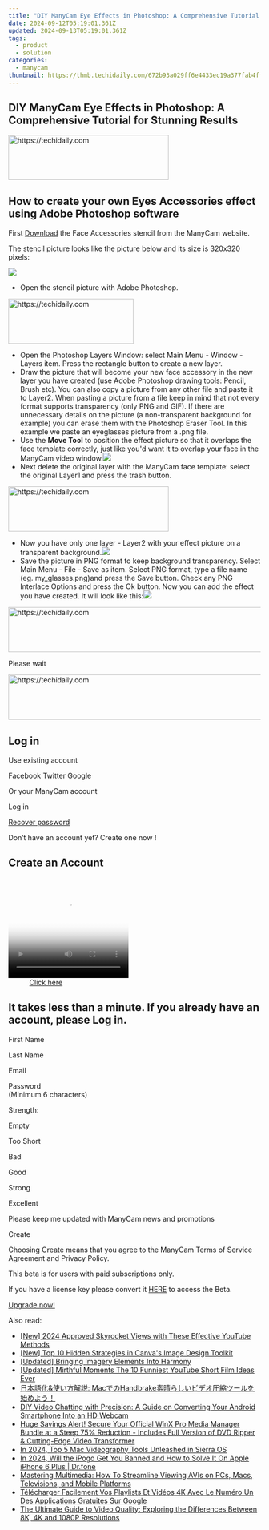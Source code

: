 ```yaml
---
title: "DIY ManyCam Eye Effects in Photoshop: A Comprehensive Tutorial for Stunning Results"
date: 2024-09-12T05:19:01.361Z
updated: 2024-09-13T05:19:01.361Z
tags:
  - product
  - solution
categories:
  - manycam
thumbnail: https://thmb.techidaily.com/672b93a029ff6e4433ec19a377fab4ffa2a67286a950d0a63433c57fd863da90.jpg
---
```


## DIY ManyCam Eye Effects in Photoshop: A Comprehensive Tutorial for Stunning Results

<!-- affiliate ads begin -->
<a href="https://aligracehair.sjv.io/c/5597632/2135415/19272" target="_top" id="2135415">
  <img src="//a.impactradius-go.com/display-ad/19272-2135415" border="0" alt="https://techidaily.com" width="320" height="90"/>
</a>
<img height="0" width="0" src="https://aligracehair.sjv.io/i/5597632/2135415/19272" style="position:absolute;visibility:hidden;" border="0" />
<!-- affiliate ads end -->

## How to create your own Eyes Accessories effect using Adobe Photoshop software

 First [Download](https://tools.techidaily.com/manycam/products/) the Face Accessories stencil from the ManyCam website.

 The stencil picture looks like the picture below and its size is 320x320 pixels: 

![](https://manycam.com/build/images/help/face/face_screen1.jpg?v=bbb2f99768) 
* Open the stencil picture with Adobe Photoshop.

<!-- affiliate ads begin -->
<a href="https://review-au.sjv.io/c/5597632/2098705/14409" target="_top" id="2098705">
  <img src="//a.impactradius-go.com/display-ad/14409-2098705" border="0" alt="https://techidaily.com" width="250" height="90"/>
</a>
<img height="0" width="0" src="https://review-au.sjv.io/i/5597632/2098705/14409" style="position:absolute;visibility:hidden;" border="0" />
<!-- affiliate ads end -->

* Open the Photoshop Layers Window: select Main Menu - Window - Layers item. Press the rectangle button to create a new layer.
* Draw the picture that will become your new face accessory in the new layer you have created (use Adobe Photoshop drawing tools: Pencil, Brush etc). You can also copy a picture from any other file and paste it to Layer2\. When pasting a picture from a file keep in mind that not every format supports transparency (only PNG and GIF). If there are unnecessary details on the picture (a non-transparent background for example) you can erase them with the Photoshop Eraser Tool. In this example we paste an eyeglasses picture from a .png file.
* Use the **Move Tool** to position the effect picture so that it overlaps the face template correctly, just like you'd want it to overlap your face in the ManyCam video window.![](https://manycam.com/build/images/help/face_pc/help_face_pc1.jpg?v=0de9d32b72)
* Next delete the original layer with the ManyCam face template: select the original Layer1 and press the trash button.

<!-- affiliate ads begin -->
<a href="https://aligracehair.sjv.io/c/5597632/2115933/19272" target="_top" id="2115933">
  <img src="//a.impactradius-go.com/display-ad/19272-2115933" border="0" alt="https://techidaily.com" width="320" height="90"/>
</a>
<img height="0" width="0" src="https://aligracehair.sjv.io/i/5597632/2115933/19272" style="position:absolute;visibility:hidden;" border="0" />
<!-- affiliate ads end -->

* Now you have only one layer - Layer2 with your effect picture on a transparent background.![](https://manycam.com/build/images/help/face_pc/help_face_pc2.jpg?v=f4d741c4a9)
* Save the picture in PNG format to keep background transparency. Select Main Menu - File - Save as item. Select PNG format, type a file name (eg. my\_glasses.png)and press the Save button. Check any PNG Interlace Options and press the Ok button. Now you can add the effect you have created. It will look like this:![](https://manycam.com/build/images/help/face_pc/help_face_pc3.jpg?v=acc09d59c4)

<!-- affiliate ads begin -->
<a href="https://ephamedtechinc.pxf.io/c/5597632/2137221/26400" target="_top" id="2137221">
  <img src="//a.impactradius-go.com/display-ad/26400-2137221" border="0" alt="https://techidaily.com" width="728" height="90"/>
</a>
<img height="0" width="0" src="https://ephamedtechinc.pxf.io/i/5597632/2137221/26400" style="position:absolute;visibility:hidden;" border="0" />
<!-- affiliate ads end -->

  
Please wait 

<!-- affiliate ads begin -->
<a href="https://unicoeye.pxf.io/c/5597632/2134247/18498" target="_top" id="2134247">
  <img src="//a.impactradius-go.com/display-ad/18498-2134247" border="0" alt="https://techidaily.com" width="728" height="90"/>
</a>
<img height="0" width="0" src="https://unicoeye.pxf.io/i/5597632/2134247/18498" style="position:absolute;visibility:hidden;" border="0" />
<!-- affiliate ads end -->

## Log in

Use existing account

Facebook Twitter Google 

Or your ManyCam account

Log in 

[Recover password](https://tools.techidaily.com/manycam/products/) 

 Don’t have an account yet? Create one now ! 

## Create an Account

<!-- affiliate ads begin -->
<span id="1265663">
					<video width="240" height="200" style="cursor:pointer"
           poster="//a.impactradius-go.com/display-clicktoplayimage/1265663.png"
           onclick="if(!this.playClicked){this.play();this.setAttribute('controls',true);this.playClicked=true;}">
	   <source src="//a.impactradius-go.com/display-ad/4482-1265663">
	   <img src="//a.impactradius-go.com/display-clicktoplayimage/1265663.png" style="border: none; height: 100%; width: 100%; object-fit: contain">
	</video>
	<div style="width:150px;text-align:center"><a href="javascript:window.open(decodeURIComponent('https%3A%2F%2Fmartinic.evyy.net%2Fc%2F5597632%2F1265663%2F4482'), '_blank');void(0);">Click here</a></div>
</span>
<img height="0" width="0" src="https://imp.pxf.io/i/5597632/1265663/4482" style="position:absolute;visibility:hidden;" border="0" />
<!-- affiliate ads end -->

## It takes less than a minute. If you already have an account, please Log in.

First Name 

Last Name 

Email 

Password  
(Minimum 6 characters) 

Strength: 

Empty

Too Short

Bad

Good

Strong

Excellent

Please keep me updated with ManyCam news and promotions 

Create 

Choosing Create means that you agree to the ManyCam Terms of Service Agreement and Privacy Policy.

This beta is for users with paid subscriptions only.

If you have a license key please convert it [HERE](https://tools.techidaily.com/manycam/products/) to access the Beta.

[Upgrade now!](https://tools.techidaily.com/manycam/products/)

<ins class="adsbygoogle"
     style="display:block"
     data-ad-format="autorelaxed"
     data-ad-client="ca-pub-7571918770474297"
     data-ad-slot="1223367746"></ins>

<ins class="adsbygoogle"
     style="display:block"
     data-ad-client="ca-pub-7571918770474297"
     data-ad-slot="8358498916"
     data-ad-format="auto"
     data-full-width-responsive="true"></ins>

<span class="atpl-alsoreadstyle">Also read:</span>
<div><ul>
<li><a href="https://youtube-lab.techidaily.com/024-approved-skyrocket-views-with-these-effective-youtube-methods/"><u>[New] 2024 Approved Skyrocket Views with These Effective YouTube Methods</u></a></li>
<li><a href="https://some-skills.techidaily.com/new-top-10-hidden-strategies-in-canvas-image-design-toolkit/"><u>[New] Top 10 Hidden Strategies in Canva's Image Design Toolkit</u></a></li>
<li><a href="https://extra-hints.techidaily.com/updated-bringing-imagery-elements-into-harmony/"><u>[Updated] Bringing Imagery Elements Into Harmony</u></a></li>
<li><a href="https://facebook-record-videos.techidaily.com/updated-mirthful-moments-the-10-funniest-youtube-short-film-ideas-ever/"><u>[Updated] Mirthful Moments The 10 Funniest YouTube Short Film Ideas Ever</u></a></li>
<li><a href="https://some-knowledge.techidaily.com/and-machandbrake/"><u>日本語化&使い方解説: MacでのHandbrake素晴らしいビデオ圧縮ツールを始めよう！</u></a></li>
<li><a href="https://hardware-updates.techidaily.com/diy-video-chatting-with-precision-a-guide-on-converting-your-android-smartphone-into-an-hd-webcam/"><u>DIY Video Chatting with Precision: A Guide on Converting Your Android Smartphone Into an HD Webcam</u></a></li>
<li><a href="https://some-knowledge.techidaily.com/huge-savings-alert-secure-your-official-winx-pro-media-manager-bundle-at-a-steep-75-reduction-includes-full-version-of-dvd-ripper-and-cutting-edge-video-tra53/"><u>Huge Savings Alert! Secure Your Official WinX Pro Media Manager Bundle at a Steep 75% Reduction - Includes Full Version of DVD Ripper & Cutting-Edge Video Transformer</u></a></li>
<li><a href="https://some-guidance.techidaily.com/in-2024-top-5-mac-videography-tools-unleashed-in-sierra-os/"><u>In 2024, Top 5 Mac Videography Tools Unleashed in Sierra OS</u></a></li>
<li><a href="https://phone-solutions.techidaily.com/in-2024-will-the-ipogo-get-you-banned-and-how-to-solve-it-on-apple-iphone-6-plus-drfone-by-drfone-virtual-ios/"><u>In 2024, Will the iPogo Get You Banned and How to Solve It On Apple iPhone 6 Plus | Dr.fone</u></a></li>
<li><a href="https://some-knowledge.techidaily.com/mastering-multimedia-how-to-streamline-viewing-avis-on-pcs-macs-televisions-and-mobile-platforms/"><u>Mastering Multimedia: How To Streamline Viewing AVIs on PCs, Macs, Televisions, and Mobile Platforms</u></a></li>
<li><a href="https://some-knowledge.techidaily.com/telecharger-facilement-vos-playlists-et-videos-4k-avec-le-numero-un-des-applications-gratuites-sur-google/"><u>Télécharger Facilement Vos Playlists Et Vidéos 4K Avec Le Numéro Un Des Applications Gratuites Sur Google</u></a></li>
<li><a href="https://some-knowledge.techidaily.com/the-ultimate-guide-to-video-quality-exploring-the-differences-between-8k-4k-and-1080p-resolutions/"><u>The Ultimate Guide to Video Quality: Exploring the Differences Between 8K, 4K and 1080P Resolutions</u></a></li>
</ul></div>


